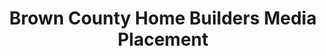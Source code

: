 ---
layout: project
title:  Brown County Home Builders Media Placement
client: Brown County Home Builders Association
thumbnail: brown-county-home-builders-thumbnail.jpg
tags:
- Media Buying
---